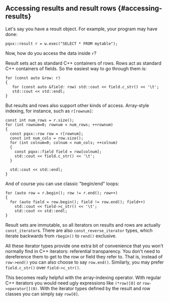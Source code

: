 Accessing results and result rows                   {#accessing-results}
---------------------------------

Let's say you have a result object.  For example, your program may have done:

    pqxx::result r = w.exec("SELECT * FROM mytable");

Now, how do you access the data inside `r`?

Result sets act as standard C++ containers of rows.  Rows act as standard
C++ containers of fields.  So the easiest way to go through them is:

    for (const auto &row: r)
    {
       for (const auto &field: row) std::cout << field.c_str() << '\t';
       std::cout << std::endl;
    }

But results and rows also support other kinds of access.  Array-style
indexing, for instance, such as `r[rownum]`:

    const int num_rows = r.size();
    for (int rownum=0; rownum < num_rows; ++rownum)
    {
      const pqxx::row row = r[rownum];
      const int num_cols = row.size();
      for (int colnum=0; colnum < num_cols; ++colnum)
      {
        const pqxx::field field = row[colnum];
        std::cout << field.c_str() << '\t';
      }

      std::cout << std::endl;
    }

And of course you can use classic "begin/end" loops:

    for (auto row = r.begin(); row != r.end(); row++)
    {
      for (auto field = row.begin(); field != row.end(); field++)
        std::cout << field->c_str() << '\t';
        std::cout << std::endl;
    }

Result sets are immutable, so all iterators on results and rows are actually
`const_iterator`s.  There are also `const_reverse_iterator` types, which
iterate backwards from `rbegin()` to `rend()` exclusive.

All these iterator types provide one extra bit of convenience that you won't
normally find in C++ iterators: referential transparency.  You don't need to
dereference them to get to the row or field they refer to.  That is, instead
of `row->end()` you can also choose to say `row.end()`.  Similarly, you
may prefer `field.c_str()` over `field->c_str()`.

This becomes really helpful with the array-indexing operator.  With regular
C++ iterators you would need ugly expressions like `(*row)[0]` or
`row->operator[](0)`.  With the iterator types defined by the result and
row classes you can simply say `row[0]`.
